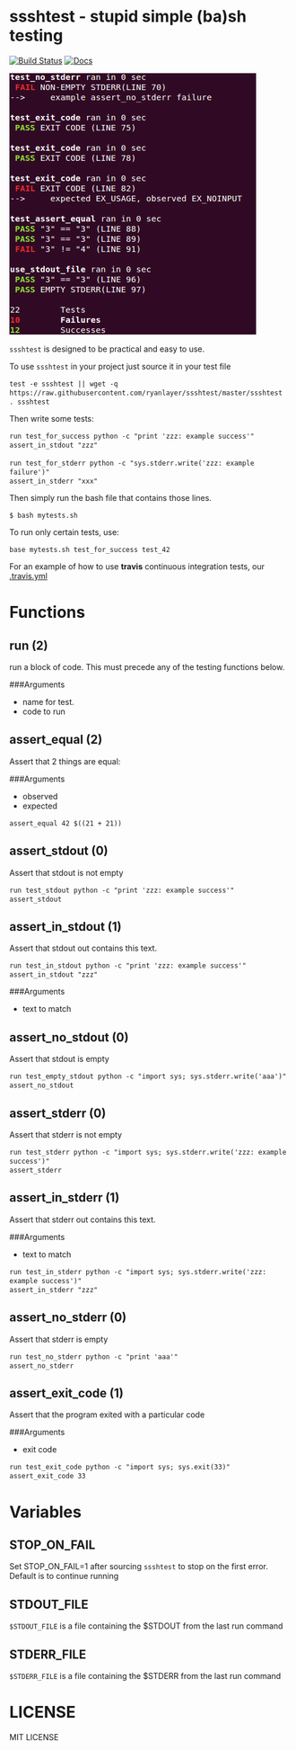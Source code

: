 ssshtest - **s**tupid **s**imple (ba)**sh** **test**ing
=======================================================

[![Build Status](https://travis-ci.org/ryanlayer/ssshtest.svg?branch=master)](https://travis-ci.org/ryanlayer/ssshtest) [![Docs](https://img.shields.io/badge/docs-latest-blue.svg)](http://ryanlayer.github.io/ssshtest/)

![example output](https://raw.githubusercontent.com/ryanlayer/ssshtest/master/screenshot.png)

`ssshtest` is designed to be practical and easy to use.

To use `ssshtest` in your project just source it in your test file

```
test -e ssshtest || wget -q https://raw.githubusercontent.com/ryanlayer/ssshtest/master/ssshtest
. ssshtest
```

Then write some tests:

```
run test_for_success python -c "print 'zzz: example success'"
assert_in_stdout "zzz"

run test_for_stderr python -c "sys.stderr.write('zzz: example failure')"
assert_in_stderr "xxx"
```

Then simply run the bash file that contains those lines.

```
$ bash mytests.sh
```

To run only certain tests, use:

```
base mytests.sh test_for_success test_42
```


For an example of how to use **travis** continuous integration tests, our [.travis.yml](https://github.com/ryanlayer/ssshtest/blob/master/.travis.yml)




Functions
=========

run (2)
-------

run a block of code. This must precede any of the testing functions below.

###Arguments

+ name for test.
+ code to run

assert_equal (2)
----------------

Assert that 2 things are equal:

###Arguments

+ observed
+ expected

```
assert_equal 42 $((21 + 21))
```

assert_stdout (0)
-----------------

Assert that stdout is not empty

```
run test_stdout python -c "print 'zzz: example success'"
assert_stdout
```

assert_in_stdout (1)
--------------------

Assert that stdout out contains this text.

```
run test_in_stdout python -c "print 'zzz: example success'"
assert_in_stdout "zzz"
```

###Arguments

+ text to match


assert_no_stdout (0)
--------------------

Assert that stdout is empty

```
run test_empty_stdout python -c "import sys; sys.stderr.write('aaa')"
assert_no_stdout
```


assert_stderr (0)
-----------------

Assert that stderr is not empty

```
run test_stderr python -c "import sys; sys.stderr.write('zzz: example success')"
assert_stderr
```

assert_in_stderr (1)
--------------------

Assert that stderr out contains this text.

###Arguments

+ text to match

```
run test_in_stderr python -c "import sys; sys.stderr.write('zzz: example success')"
assert_in_stderr "zzz"
```

assert_no_stderr (0)
--------------------

Assert that stderr is empty

```
run test_no_stderr python -c "print 'aaa'"
assert_no_stderr
```

assert_exit_code (1)
--------------------

Assert that the program exited with a particular code

###Arguments

+ exit code

```
run test_exit_code python -c "import sys; sys.exit(33)"
assert_exit_code 33
```

Variables
=========

STOP_ON_FAIL
------------

Set STOP_ON_FAIL=1 after sourcing `ssshtest` to stop on the first error. Default is to continue running

STDOUT_FILE
-----------

`$STDOUT_FILE` is a file containing the $STDOUT from the last run command

STDERR_FILE
-----------

`$STDERR_FILE` is a file containing the $STDERR from the last run command


LICENSE
=======

MIT LICENSE
